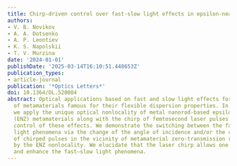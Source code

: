```yaml
---
title: Chirp-driven control over fast-slow light effects in epsilon-near-zero metamaterials
authors:
- V. B. Novikov
- A. A. Dotsenko
- A. P. Leontiev
- K. S. Napolskii
- T. V. Murzina
date: '2024-01-01'
publishDate: '2025-03-14T16:10:51.448653Z'
publication_types:
- article-journal
publication: '*Optics Letters*'
doi: 10.1364/OL.520084
abstract: Optical applications based on fast and slow light effects force the usage
  of metamaterials famous for their flexible dispersion properties. In this work,
  we apply the unique optical nonlocality of metal nanorod-based epsilon-near-zero
  (ENZ) metamaterials along with the chirp of femtosecond laser pulses for astonishing
  control of these effects. We demonstrate the switching between the fast and slow
  light phenomena via the change of the angle of incidence and/or the central wavelength
  of chirped pulses in the vicinity of metamaterial zero-transmission regime mediated
  by the ENZ nonlocality. We elucidate that the laser chirp allows one to manipulate
  and enhance the fast–slow light phenomena.
---
```

